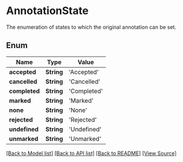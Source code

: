 # AnnotationState
The enumeration of states to which the original annotation can be set.

## Enum
Name | Type | Value
------------ | ------------- | -------------
**accepted** | **String** | 'Accepted'
**cancelled** | **String** | 'Cancelled'
**completed** | **String** | 'Completed'
**marked** | **String** | 'Marked'
**none** | **String** | 'None'
**rejected** | **String** | 'Rejected'
**undefined** | **String** | 'Undefined'
**unmarked** | **String** | 'Unmarked'

[[Back to Model list]](../README.md#documentation-for-models) [[Back to API list]](../README.md#documentation-for-api-endpoints) [[Back to README]](../README.md) [[View Source]](../src/models/AnnotationState.ts)

